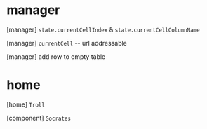 # manager

[manager] `state.currentCellIndex` & `state.currentCellColumnName`

[manager] `currentCell` -- url addressable

[manager] add row to empty table

# home

[home] `Troll`

[component] `Socrates`
